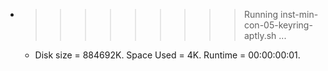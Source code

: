 * >>>>>>>>> Running inst-min-con-05-keyring-aptly.sh ...
  * Disk size = 884692K. Space Used = 4K. Runtime = 00:00:00:01.
